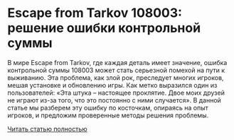 # Escape from Tarkov 108003: решение ошибки контрольной суммы



В мире Escape from Tarkov, где каждая деталь имеет значение, ошибка контрольной суммы 108003 может стать серьезной помехой на пути к выживанию. Эта проблема, как злой рок, преследует многих игроков, мешая установке и обновлению игры. Как метко выразился один из пользователей: «Эта штука – настоящее проклятие. Двое моих друзей не играют из-за того, что это постоянно с ними случается». В данной статье мы разберем эту ошибку по косточкам, опираясь на опыт игроков, и предложим проверенные методы решения проблемы.

[Читать статью полностью](https://xyberbara.com/gaming/108003-escape-from-tarkov/)
